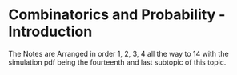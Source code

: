 
# Combinatorics and Probability - Introduction

The Notes are Arranged in order 1, 2, 3, 4 all the way to 14 with the simulation pdf being the fourteenth and last subtopic of this topic. 
